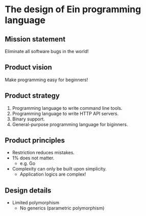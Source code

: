 # The design of Ein programming language

## Mission statement

Eliminate all software bugs in the world!

## Product vision

Make programming easy for beginners!

## Product strategy

1. Programming language to write command line tools.
1. Programming language to write HTTP API servers.
1. Binary support.
1. General-purpose programming language for biginners.

## Product principles

- Restriction reduces mistakes.
- 1% does not matter.
  - e.g. Go
- Complexity can only be built upon simplicity.
  - Application logics are complex!

## Design details

- Limited polymorphism
  - No generics (parametric polymorphism)
